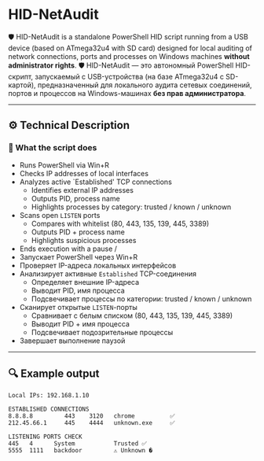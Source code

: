 # HID-NetAudit

🛡️ HID-NetAudit is a standalone PowerShell HID script running from a USB device (based on ATmega32u4 with SD card) designed for local auditing of network connections, ports and processes on Windows machines **without administrator rights**.
🛡️ HID-NetAudit — это автономный PowerShell HID-скрипт, запускаемый с USB-устройства (на базе ATmega32u4 с SD-картой), предназначенный для локального аудита сетевых соединений, портов и процессов на Windows-машинах **без прав администратора**.

---

## ⚙️ Technical Description

### 🧠 What the script does

- Runs PowerShell via Win+R
- Checks IP addresses of local interfaces
- Analyzes active `Established' TCP connections
  - Identifies external IP addresses
  - Outputs PID, process name
  - Highlights processes by category: trusted / known / unknown
- Scans open `LISTEN` ports
  - Compares with whitelist (80, 443, 135, 139, 445, 3389)
  - Outputs PID + process name
  - Highlights suspicious processes
- Ends execution with a pause
/
- Запускает PowerShell через Win+R
- Проверяет IP-адреса локальных интерфейсов
- Анализирует активные `Established` TCP-соединения
  - Определяет внешние IP-адреса
  - Выводит PID, имя процесса
  - Подсвечивает процессы по категории: trusted / known / unknown
- Сканирует открытые `LISTEN`-порты
  - Сравнивает с белым списком (80, 443, 135, 139, 445, 3389)
  - Выводит PID + имя процесса
  - Подсвечивает подозрительные процессы
- Завершает выполнение паузой

---

## 🔍 Example output

```plaintext
Local IPs: 192.168.1.10

ESTABLISHED CONNECTIONS
8.8.8.8         443    3120   chrome          ✅
212.45.66.1     445    4444   unknown.exe     ✅

LISTENING PORTS CHECK
445   4      System           Trusted ✅
5555  1111   backdoor         ⚠ Unknown �
